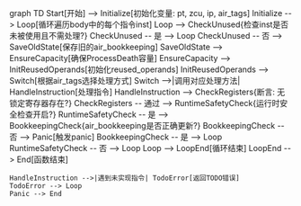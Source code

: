 graph TD
    Start[开始] --> Initialize[初始化变量: pt, zcu, ip, air_tags]
    Initialize --> Loop[循环遍历body中的每个指令inst]
    Loop --> CheckUnused{检查inst是否未被使用且不需处理?}
    CheckUnused -- 是 --> Loop
    CheckUnused -- 否 --> SaveOldState[保存旧的air_bookkeeping]
    SaveOldState --> EnsureCapacity[确保ProcessDeath容量]
    EnsureCapacity --> InitReusedOperands[初始化reused_operands]
    InitReusedOperands --> Switch[根据air_tags选择处理方式]
    Switch -->|调用对应处理方法| HandleInstruction[处理指令]
    HandleInstruction --> CheckRegisters{断言: 无锁定寄存器存在?}
    CheckRegisters -- 通过 --> RuntimeSafetyCheck{运行时安全检查开启?}
    RuntimeSafetyCheck -- 是 --> BookkeepingCheck{air_bookkeeping是否正确更新?}
    BookkeepingCheck -- 否 --> Panic[触发panic]
    BookkeepingCheck -- 是 --> Loop
    RuntimeSafetyCheck -- 否 --> Loop
    Loop --> LoopEnd[循环结束]
    LoopEnd --> End[函数结束]
    
    HandleInstruction -->|遇到未实现指令| TodoError[返回TODO错误]
    TodoError --> Loop
    Panic --> End
